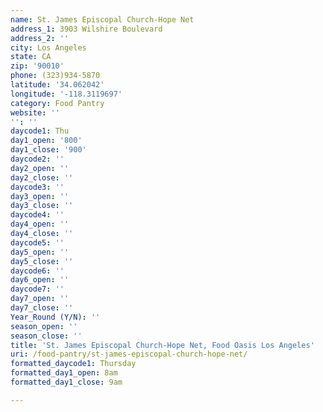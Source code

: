 ```yaml
---
name: St. James Episcopal Church-Hope Net
address_1: 3903 Wilshire Boulevard
address_2: ''
city: Los Angeles
state: CA
zip: '90010'
phone: (323)934-5870
latitude: '34.062042'
longitude: '-118.3119697'
category: Food Pantry
website: ''
'': ''
daycode1: Thu
day1_open: '800'
day1_close: '900'
daycode2: ''
day2_open: ''
day2_close: ''
daycode3: ''
day3_open: ''
day3_close: ''
daycode4: ''
day4_open: ''
day4_close: ''
daycode5: ''
day5_open: ''
day5_close: ''
daycode6: ''
day6_open: ''
daycode7: ''
day7_open: ''
day7_close: ''
Year_Round (Y/N): ''
season_open: ''
season_close: ''
title: 'St. James Episcopal Church-Hope Net, Food Oasis Los Angeles'
uri: /food-pantry/st-james-episcopal-church-hope-net/
formatted_daycode1: Thursday
formatted_day1_open: 8am
formatted_day1_close: 9am

---
```

